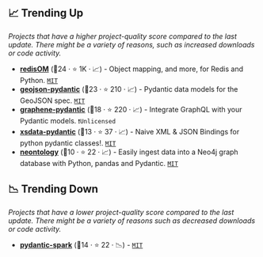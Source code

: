 ## 📈 Trending Up

_Projects that have a higher project-quality score compared to the last update. There might be a variety of reasons, such as increased downloads or code activity._

- <b><a href="https://github.com/redis/redis-om-python">redisOM</a></b> (🥇24 ·  ⭐ 1K · 📈) - Object mapping, and more, for Redis and Python. <code><a href="http://bit.ly/34MBwT8">MIT</a></code>
- <b><a href="https://github.com/developmentseed/geojson-pydantic">geojson-pydantic</a></b> (🥇23 ·  ⭐ 210 · 📈) - Pydantic data models for the GeoJSON spec. <code><a href="http://bit.ly/34MBwT8">MIT</a></code>
- <b><a href="https://github.com/graphql-python/graphene-pydantic">graphene-pydantic</a></b> (🥉18 ·  ⭐ 220 · 📈) - Integrate GraphQL with your Pydantic models. <code>❗Unlicensed</code>
- <b><a href="https://github.com/tefra/xsdata-pydantic">xsdata-pydantic</a></b> (🥉13 ·  ⭐ 37 · 📈) - Naive XML & JSON Bindings for python pydantic classes!. <code><a href="http://bit.ly/34MBwT8">MIT</a></code>
- <b><a href="https://github.com/ontolocy/neontology">neontology</a></b> (🥇10 ·  ⭐ 22 · 📈) - Easily ingest data into a Neo4j graph database with Python, pandas and Pydantic. <code><a href="http://bit.ly/34MBwT8">MIT</a></code>

## 📉 Trending Down

_Projects that have a lower project-quality score compared to the last update. There might be a variety of reasons such as decreased downloads or code activity._

- <b><a href="https://github.com/godatadriven/pydantic-spark">pydantic-spark</a></b> (🥉14 ·  ⭐ 22 · 📉) -  <code><a href="http://bit.ly/34MBwT8">MIT</a></code>


